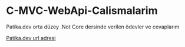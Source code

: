# C-MVC-WebApi-Calismalarim
Patika.dev orta düzey .Not Core dersinde verilen ödevler ve cevaplarım

[Patika.dev url adresi](https://www.patika.dev)
